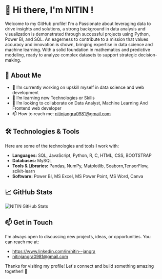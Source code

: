 # 👋 Hi there, I'm NITIN !

Welcome to my GitHub profile! I'm a Passionate about leveraging data to drive insights and solutions, a strong background in data analysis and visualization is 
demonstrated through successful projects using Python, Power BI, and SQL. An eagerness to contribute to a mission that values 
accuracy and innovation is shown, bringing expertise in data science and machine learning. With a solid foundation in mathematics 
and predictive modeling, ready to analyze complex datasets to support strategic decision-making.  
## 🌱 About Me

- 🔭 I’m currently working on upskill myself in data science and web development
- 🌱 I’m learning new Technologies or Skills
- 👯 I’m looking to collaborate on Data Analyst, Machine Learning And Frontend web developer
- 📫 How to reach me: nitinjangra0981@gmail.com

## 🛠️ Technologies & Tools

Here are some of the technologies and tools I work with:

- **Languages:** SQL, JavaScript, Python, R, C, HTML, CSS, BOOTSTRAP
- **Databases:** MySQL
- **Tools & Libraries:** Pandas, NumPy, Matplotlib, Seaborn,TensorFlow, scikit-learn
- **Software:** Power BI, MS Excel, MS Power Point, MS Word, Canva
## 📈 GitHub Stats

![NITIN GitHub Stats](https://github-readme-stats.vercel.app/api?username=yourusername&show_icons=true&theme=radical)

## 📫 Get in Touch

I'm always open to discussing new projects, ideas, or opportunities. You can reach me at:

- https://www.linkedin.com/in/nitin--jangra
- nitinjangra0981@gmail.com

Thanks for visiting my profile! Let's connect and build something amazing together! 🚀
